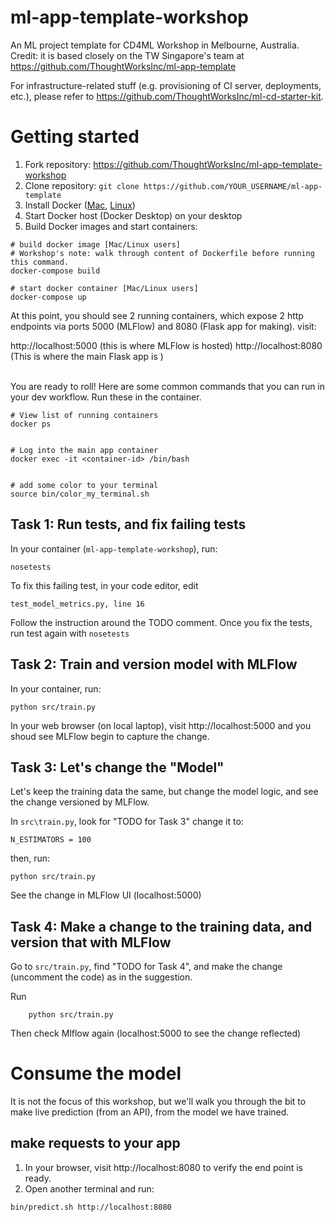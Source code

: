 # ml-app-template-workshop

An ML project template for CD4ML Workshop in Melbourne, Australia.
Credit: it is based closely on the TW Singapore's team at https://github.com/ThoughtWorksInc/ml-app-template

For infrastructure-related stuff (e.g. provisioning of CI server, deployments, etc.), please refer to https://github.com/ThoughtWorksInc/ml-cd-starter-kit.

# Getting started

1. Fork repository: https://github.com/ThoughtWorksInc/ml-app-template-workshop
2. Clone repository: `git clone https://github.com/YOUR_USERNAME/ml-app-template`
3. Install Docker ([Mac](https://docs.docker.com/docker-for-mac/install/), [Linux](https://docs.docker.com/install/linux/docker-ce/ubuntu/))
4. Start Docker host (Docker Desktop) on your desktop
5. Build Docker images and start containers:

```shell
# build docker image [Mac/Linux users]
# Workshop's note: walk through content of Dockerfile before running this command.
docker-compose build

# start docker container [Mac/Linux users]
docker-compose up

```

At this point, you should see 2 running containers, which expose 2 http endpoints via ports 5000 (MLFlow) and 8080 (Flask app for making). visit:

http://localhost:5000  (this is where MLFlow is hosted)
http://localhost:8080  (This is where the main Flask app is )


<br/>
You are ready to roll! Here are some common commands that you can run in your dev workflow. Run these in the container.


```shell
# View list of running containers
docker ps


# Log into the main app container
docker exec -it <container-id> /bin/bash


# add some color to your terminal
source bin/color_my_terminal.sh
```


## Task 1: Run tests, and fix failing tests

In your container (`ml-app-template-workshop`), run:
```
nosetests
```

To fix this failing test, in your code editor, edit

`test_model_metrics.py, line 16`

Follow the instruction around the TODO comment. Once you fix the tests, run test again with `nosetests`


## Task 2: Train and version model with MLFlow

In your container, run:

```
python src/train.py
```

In your web browser (on local laptop), visit http://localhost:5000 and you shoud see MLFlow begin to capture the change.

## Task 3: Let's change the "Model"

Let's keep the training data the same, but change the model logic, and see the change versioned by MLFlow.

In `src\train.py`, look for "TODO for Task 3" change it to:
```
N_ESTIMATORS = 100
```

then, run:

```
python src/train.py
```

See the change in MLFlow UI (localhost:5000)

## Task 4: Make a change to the training data, and version that with MLFlow

Go to `src/train.py`, find "TODO for Task 4", and make the change (uncomment the code) as in the suggestion.

Run
```
    python src/train.py
```

Then check Mlflow again (localhost:5000 to see the change reflected)



# Consume the model

It is not the focus of this workshop, but we'll walk you through the bit to make live prediction (from an API), from the model we have trained.

## make requests to your app
1. In your browser, visit http://localhost:8080 to verify the end point is ready.
2. Open another terminal and run:
```
bin/predict.sh http://localhost:8080
```
